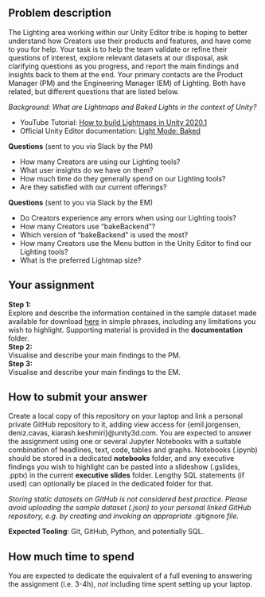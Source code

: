 ## Problem description

The Lighting area working within our Unity Editor tribe is hoping to better understand how Creators use their products and features, and have come to you for help. Your task is to help the team validate or refine their questions of interest, explore relevant datasets at our disposal, ask clarifying questions as you progress, and report the main findings and insights back to them at the end. Your primary contacts are the Product Manager (PM) and the Engineering Manager (EM) of Lighting. Both have related, but different questions that are listed below.

_Background:_
_What are Lightmaps and Baked Lights in the context of Unity?_

- YouTube Tutorial: [How to build Lightmaps in Unity 2020.1](https://www.youtube.com/watch?v=KJ4fl-KBDR8)
- Official Unity Editor documentation: [Light Mode: Baked](https://docs.unity3d.com/Manual/LightMode-Baked.html)

**Questions** (sent to you via Slack by the PM)

- How many Creators are using our Lighting tools?
- What user insights do we have on them?
- How much time do they generally spend on our Lighting tools?
- Are they satisfied with our current offerings?

**Questions** (sent to you via Slack by the EM)

- Do Creators experience any errors when using our Lighting tools?
- How many Creators use “bakeBackend”?
- Which version of “bakeBackend” is used the most?
- How many Creators use the Menu button in the Unity Editor to find our Lighting tools?
- What is the preferred Lightmap size?

## Your assignment

**Step 1:**\
Explore and describe the information contained in the sample dataset made available for download [here](https://drive.google.com/file/d/114f1iOqYWvgFgMx-QJZEsUEkq5HF84EA/view?usp=sharing) in simple phrases, including any limitations you wish to highlight. Supporting material is provided in the **documentation** folder.\
**Step 2:**\
Visualise and describe your main findings to the PM.\
**Step 3:**\
Visualise and describe your main findings to the EM.

## How to submit your answer

Create a local copy of this repository on your laptop and link a personal private GitHub repository to it, adding view access for {emil.jorgensen, deniz.cavas, kiarash.keshmiri}@unity3d.com. You are expected to answer the assignment using one or several Jupyter Notebooks with a suitable combination of headlines, text, code, tables and graphs. Notebooks (.ipynb) should be stored in a dedicated **notebooks** folder, and any executive findings you wish to highlight can be pasted into a slideshow (.gslides, .pptx) in the current **executive slides** folder. Lengthy SQL statements (if used) can optionally be placed in the dedicated folder for that.

*Storing static datasets on GitHub is not considered best practice. Please avoid uploading the sample dataset (.json) to your personal linked GitHub repository, e.g. by creating and invoking an appropriate* .gitignore *file.*

**Expected Tooling**: Git, GitHub, Python, and potentially SQL.

## How much time to spend

You are expected to dedicate the equivalent of a full evening to answering the assignment (i.e. 3-4h), *not* including time spent setting up your laptop.
